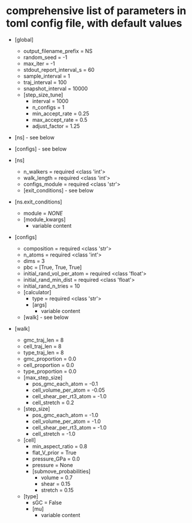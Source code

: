# comprehensive list of parameters in toml config file, with default values

- [global]
    - output_filename_prefix = NS
    - random_seed = -1
    - max_iter = -1
    - stdout_report_interval_s = 60
    - sample_interval = 1
    - traj_interval = 100
    - snapshot_interval = 10000
    - [step_size_tune]
        - interval = 1000
        - n_configs = 1
        - min_accept_rate = 0.25
        - max_accept_rate = 0.5
        - adjust_factor = 1.25
- [ns] - see below
- [configs] - see below

- [ns]
    - n_walkers = required <class 'int'>
    - walk_length = required <class 'int'>
    - configs_module = required <class 'str'>
    - [exit_conditions] - see below

- [ns.exit_conditions]
    - module = _NONE_
    - [module_kwargs]
        - variable content

- [configs]
    - composition = required <class 'str'>
    - n_atoms = required <class 'int'>
    - dims = 3
    - pbc = [True, True, True]
    - initial_rand_vol_per_atom = required <class 'float'>
    - initial_rand_min_dist = required <class 'float'>
    - initial_rand_n_tries = 10
    - [calculator]
        - type = required <class 'str'>
        - [args]
            - variable content
    - [walk] - see below

- [walk]
    - gmc_traj_len = 8
    - cell_traj_len = 8
    - type_traj_len = 8
    - gmc_proportion = 0.0
    - cell_proportion = 0.0
    - type_proportion = 0.0
    - [max_step_size]
        - pos_gmc_each_atom = -0.1
        - cell_volume_per_atom = -0.05
        - cell_shear_per_rt3_atom = -1.0
        - cell_stretch = 0.2
    - [step_size]
        - pos_gmc_each_atom = -1.0
        - cell_volume_per_atom = -1.0
        - cell_shear_per_rt3_atom = -1.0
        - cell_stretch = -1.0
    - [cell]
        - min_aspect_ratio = 0.8
        - flat_V_prior = True
        - pressure_GPa = 0.0
        - pressure = None
        - [submove_probabilities]
            - volume = 0.7
            - shear = 0.15
            - stretch = 0.15
    - [type]
        - sGC = False
        - [mu]
            - variable content

